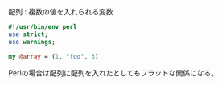 配列
:   複数の値を入れられる変数

```perl
#!/usr/bin/env perl
use strict;
use warnings;
```



```perl
my @array = (1, "foo", 3)
```

Perlの場合は配列に配列を入れたとしてもフラットな関係になる。


